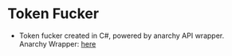 # Token Fucker
* Token fucker created in C#, powered by anarchy API wrapper.  
Anarchy Wrapper: [here](https://github.com/not-ilinked/Anarchy)